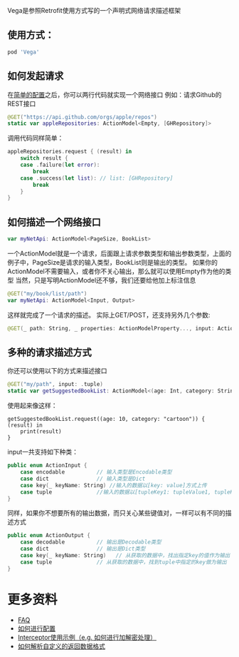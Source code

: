 Vega是参照Retrofit使用方式写的一个声明式网络请求描述框架

使用方式：
------
```rb
pod 'Vega'
```

如何发起请求
------
在[简单的配置](Doc/VegaProvider.md)之后，你可以两行代码就实现一个网络接口
例如：请求Github的REST接口

```swift
@GET("https://api.github.com/orgs/apple/repos")
static var appleRepositories: ActionModel<Empty, [GHRepository]>
```

调用代码同样简单：
```swift
appleRepositories.request { (result) in
	switch result {
	case .failure(let error):
		break
	case .success(let list): // list: [GHRepository]
		break
	}
}
```

如何描述一个网络接口
------
```swift
var myNetApi: ActionModel<PageSize, BookList>
```
一个ActionModel就是一个请求，后面跟上请求参数类型和输出参数类型，上面的例子中，PageSize是请求的输入类型，BookList则是输出的类型。
如果你的ActionModel不需要输入，或者你不关心输出，那么就可以使用Empty作为他的类型
当然，只是写明ActionModel还不够，我们还要给他加上标注信息
```swift
@GET("my/book/list/path")
var myNetApi: ActionModel<Input, Output>
```
这样就完成了一个请求的描述。
实际上GET/POST，还支持另外几个参数:
```swift
@GET(_ path: String, _ properties: ActionModelProperty..., input: ActionInput, output: ActionOutput)
```

多种的请求描述方式
------
你还可以使用以下的方式来描述接口
```swift
@GET("my/path", input: .tuple)
static var getSuggestedBookList: ActionModel<(age: Int, category: String), [Book]>
```
使用起来像这样：
```
getSuggestedBookList.request((age: 10, category: "cartoon")) { (result) in
	print(result)
}
```

input一共支持如下种类：
```swift
public enum ActionInput {
	case encodable          // 输入类型是Encodable类型
	case dict               // 输入类型是Dict
	case key(_ keyName: String) //输入的数据以[key: value]方式上传
	case tuple              //输入的数据以[tupleKey1: tupleValue1, tupleKey2: tupleValue2, ...]方式上传
}
```

同样，如果你不想要所有的输出数据，而只关心某些键值对，一样可以有不同的描述方式
```swift
public enum ActionOutput {
	case decodable          // 输出是Decodable类型
	case dict               // 输出是Dict类型
	case key(_ keyName: String)   // 从获取的数据中，找出指定key的值作为输出
	case tuple              // 从获取的数据中，找到tuple中指定的key做为输出
}
```


更多资料
======
* [FAQ](Doc/FAQ.md)
* [如何进行配置](Doc/VegaProvider.md)
* [Interceptor使用示例（e.g. 如何进行加解密处理）](Doc/Interceptor.md)
* [如何解析自定义的返回数据格式](Doc/DataConverter.md)
